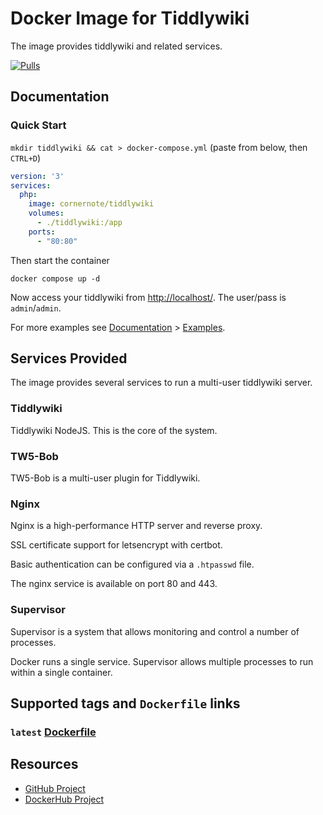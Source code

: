 # Docker Image for Tiddlywiki

The image provides tiddlywiki and related services.

[![Pulls](https://img.shields.io/docker/pulls/cornernote/tiddlywiki.svg?style=flat-square)](https://hub.docker.com/r/cornernote/tiddlywiki/)

## Documentation

### Quick Start

`mkdir tiddlywiki && cat > docker-compose.yml` (paste from below, then `CTRL+D`)

```yaml
version: '3'
services:
  php:
    image: cornernote/tiddlywiki
    volumes:
      - ./tiddlywiki:/app
    ports:
      - "80:80"
```

Then start the container

```shell
docker compose up -d
```

Now access your tiddlywiki from [http://localhost/](http://localhost/).  The user/pass is `admin`/`admin`.

For more examples see [Documentation](docs/README.md) > [Examples](docs/examples/README.md).


## Services Provided

The image provides several services to run a multi-user tiddlywiki server.

### Tiddlywiki

Tiddlywiki NodeJS.  This is the core of the system.

### TW5-Bob

TW5-Bob is a multi-user plugin for Tiddlywiki.

### Nginx

Nginx is a high-performance HTTP server and reverse proxy.

SSL certificate support for letsencrypt with certbot.

Basic authentication can be configured via a `.htpasswd` file.

The nginx service is available on port 80 and 443.

### Supervisor

Supervisor is a system that allows monitoring and control a number of processes.

Docker runs a single service. Supervisor allows multiple processes to run within a single container.


## Supported tags and `Dockerfile` links

### `latest` [Dockerfile](https://github.com/cornernote/docker-tiddlywiki/blob/main/Dockerfile)


## Resources

* [GitHub Project](https://github.com/cornernote/docker-tiddlywiki)
* [DockerHub Project](https://hub.docker.com/r/cornernote/tiddlywiki/)
